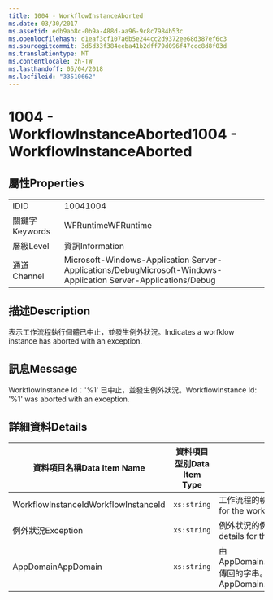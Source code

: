 ```yaml
---
title: 1004 - WorkflowInstanceAborted
ms.date: 03/30/2017
ms.assetid: edb9ab8c-0b9a-488d-aa96-9c8c7984b53c
ms.openlocfilehash: d1eaf3cf107a6b5e244cc2d9372ee68d387ef6c3
ms.sourcegitcommit: 3d5d33f384eeba41b2dff79d096f47ccc8d8f03d
ms.translationtype: MT
ms.contentlocale: zh-TW
ms.lasthandoff: 05/04/2018
ms.locfileid: "33510662"
---
```

# <a name="1004---workflowinstanceaborted"></a><span data-ttu-id="86c08-102">1004 - WorkflowInstanceAborted</span><span class="sxs-lookup"><span data-stu-id="86c08-102">1004 - WorkflowInstanceAborted</span></span>
## <a name="properties"></a><span data-ttu-id="86c08-103">屬性</span><span class="sxs-lookup"><span data-stu-id="86c08-103">Properties</span></span>  
  
|||  
|-|-|  
|<span data-ttu-id="86c08-104">ID</span><span class="sxs-lookup"><span data-stu-id="86c08-104">ID</span></span>|<span data-ttu-id="86c08-105">1004</span><span class="sxs-lookup"><span data-stu-id="86c08-105">1004</span></span>|  
|<span data-ttu-id="86c08-106">關鍵字</span><span class="sxs-lookup"><span data-stu-id="86c08-106">Keywords</span></span>|<span data-ttu-id="86c08-107">WFRuntime</span><span class="sxs-lookup"><span data-stu-id="86c08-107">WFRuntime</span></span>|  
|<span data-ttu-id="86c08-108">層級</span><span class="sxs-lookup"><span data-stu-id="86c08-108">Level</span></span>|<span data-ttu-id="86c08-109">資訊</span><span class="sxs-lookup"><span data-stu-id="86c08-109">Information</span></span>|  
|<span data-ttu-id="86c08-110">通道</span><span class="sxs-lookup"><span data-stu-id="86c08-110">Channel</span></span>|<span data-ttu-id="86c08-111">Microsoft-Windows-Application Server-Applications/Debug</span><span class="sxs-lookup"><span data-stu-id="86c08-111">Microsoft-Windows-Application Server-Applications/Debug</span></span>|  
  
## <a name="description"></a><span data-ttu-id="86c08-112">描述</span><span class="sxs-lookup"><span data-stu-id="86c08-112">Description</span></span>  
 <span data-ttu-id="86c08-113">表示工作流程執行個體已中止，並發生例外狀況。</span><span class="sxs-lookup"><span data-stu-id="86c08-113">Indicates a worfklow instance has aborted with an exception.</span></span>  
  
## <a name="message"></a><span data-ttu-id="86c08-114">訊息</span><span class="sxs-lookup"><span data-stu-id="86c08-114">Message</span></span>  
 <span data-ttu-id="86c08-115">WorkflowInstance Id：'%1' 已中止，並發生例外狀況。</span><span class="sxs-lookup"><span data-stu-id="86c08-115">WorkflowInstance Id: '%1' was aborted with an exception.</span></span>  
  
## <a name="details"></a><span data-ttu-id="86c08-116">詳細資料</span><span class="sxs-lookup"><span data-stu-id="86c08-116">Details</span></span>  
  
|<span data-ttu-id="86c08-117">資料項目名稱</span><span class="sxs-lookup"><span data-stu-id="86c08-117">Data Item Name</span></span>|<span data-ttu-id="86c08-118">資料項目型別</span><span class="sxs-lookup"><span data-stu-id="86c08-118">Data Item Type</span></span>|<span data-ttu-id="86c08-119">描述</span><span class="sxs-lookup"><span data-stu-id="86c08-119">Description</span></span>|  
|--------------------|--------------------|-----------------|  
|<span data-ttu-id="86c08-120">WorkflowInstanceId</span><span class="sxs-lookup"><span data-stu-id="86c08-120">WorkflowInstanceId</span></span>|`xs:string`|<span data-ttu-id="86c08-121">工作流程的執行個體 ID。</span><span class="sxs-lookup"><span data-stu-id="86c08-121">The instance id for the workflow</span></span>|  
|<span data-ttu-id="86c08-122">例外狀況</span><span class="sxs-lookup"><span data-stu-id="86c08-122">Exception</span></span>|`xs:string`|<span data-ttu-id="86c08-123">例外狀況的例外狀況詳細資料</span><span class="sxs-lookup"><span data-stu-id="86c08-123">The exception details for the exception</span></span>|  
|<span data-ttu-id="86c08-124">AppDomain</span><span class="sxs-lookup"><span data-stu-id="86c08-124">AppDomain</span></span>|`xs:string`|<span data-ttu-id="86c08-125">由 AppDomain.CurrentDomain.FriendlyName 傳回的字串。</span><span class="sxs-lookup"><span data-stu-id="86c08-125">The string returned by AppDomain.CurrentDomain.FriendlyName.</span></span>|
